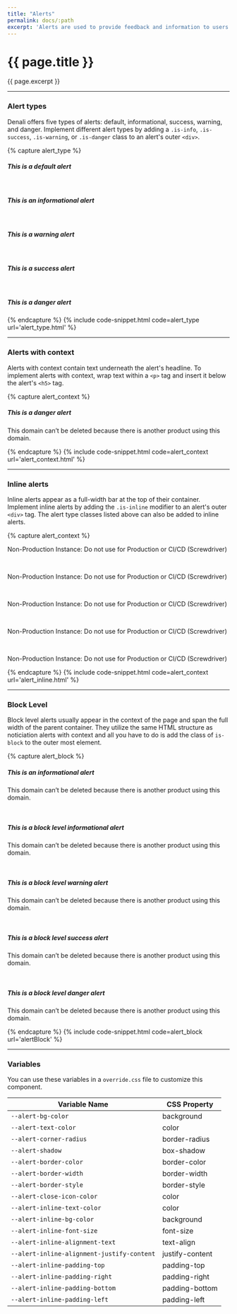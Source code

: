 ```yaml
---
title: "Alerts"
permalink: docs/:path
excerpt: 'Alerts are used to provide feedback and information to users. They come in a variety of styles and colors to fit specific use cases.'
---
```


# {{ page.title }}
{{ page.excerpt }}

***

### Alert types
Denali offers five types of alerts: default, informational, success, warning, and danger. Implement different alert types by adding a `.is-info`, `.is-success`, `.is-warning`, or `.is-danger` class to an alert&#39;s outer `<div>`.

{% capture alert_type %}
<div class="alert">
  <span class="d-icon d-domain"></span>
  <div>
    <h5 >This is a default alert</h5>
  </div>
  <a class="close is-secondary"><span class="d-icon d-close is-sub"></span></a>
</div>

<br>

<div class="alert is-info">
  <span class="d-icon d-information-circle"></span>
  <div>
    <h5 >This is an informational alert</h5>
  </div>
  <a class="close is-secondary"><span class="d-icon d-close is-sub"></span></a>
</div>

<br>

<div class="alert is-warning">
  <span class="d-icon d-warning"></span>
  <div><h5 >This is a warning alert</h5>
  </div>
  <a class="close is-secondary"><span class="d-icon d-close is-sub"></span></a>
</div>

<br>

<div class="alert is-success">
  <span class="d-icon d-check-circle"></span>
  <div><h5 >This is a success alert</h5>
  </div>
  <a class="close is-secondary"><span class="d-icon d-close is-sub"></span></a>
</div>

<br>

<div class="alert is-danger">
  <span class="d-icon d-stop-warning"></span>
  <div><h5 >This is a danger alert</h5>
  </div>
  <a class="close is-secondary"><span class="d-icon d-close is-sub"></span></a>
</div>
{% endcapture %}
{% include code-snippet.html code=alert_type url='alert_type.html' %}


***


### Alerts with context
Alerts with context contain text underneath the alert&#39;s headline. To implement alerts with context, wrap text within a `<p>` tag and insert it below the alert&#39;s `<h5>` tag.

{% capture alert_context %}
<div class="alert is-danger">
  <span class="d-icon d-stop-warning"></span>
  <div>
    <h5 >This is a danger alert</h5>
    <p>This domain can’t be deleted because there is another product using this domain.</p>
  </div>
  <a class="close is-secondary"><span class="d-icon d-close is-sub"></span></a>
</div>
{% endcapture %}
{% include code-snippet.html code=alert_context url='alert_context.html' %}


***


### Inline alerts
Inline alerts appear as a full-width bar at the top of their container. Implement inline alerts by adding the `.is-inline` modifier to an alert&#39;s outer `<div>` tag. The alert type classes listed above can also be added to inline alerts.

{% capture alert_context %}
<div class="alert is-inline">
  <p><span class="is-bold">Non-Production Instance:</span> Do not use for Production or CI/CD (Screwdriver)</p>
</div>

<br>

<div class="alert is-inline has-bg-status-danger">
  <p><span class="is-bold">Non-Production Instance:</span> Do not use for Production or CI/CD (Screwdriver)</p>
</div>

<br>

<div class="alert is-inline has-bg-status-success">
  <p><span class="is-bold">Non-Production Instance:</span> Do not use for Production or CI/CD (Screwdriver)</p>
</div>

<br>

<div class="alert is-inline has-bg-status-warning">
  <p><span class="is-bold">Non-Production Instance:</span> Do not use for Production or CI/CD (Screwdriver)</p>
</div>

<br>

<div class="alert is-inline has-bg-status-info">
  <p><span class="is-bold">Non-Production Instance:</span> Do not use for Production or CI/CD (Screwdriver)</p>
</div>
{% endcapture %}
{% include code-snippet.html code=alert_context url='alert_inline.html' %}


***


### Block Level
Block level alerts usually appear in the context of the page and span the full width of the parent container. They utilize the same HTML structure as noticiation alerts with context and all you have to do is add the class of `is-block` to the outer most element.

{% capture alert_block %}
<div class="alert is-block">
  <span class="d-icon d-notification-solid"></span>
  <div>
    <h5>This is an informational alert</h5>
    <p>This domain can’t be deleted because there is another product using this domain.</p>
  </div>
  <a class="close is-secondary"><span class="d-icon d-close is-sub"></span></a>
</div>

<br>

<div class="alert is-block is-info">
  <span class="d-icon d-information-circle-solid"></span>
  <div>
    <h5>This is a block level informational alert</h5>
    <p>This domain can’t be deleted because there is another product using this domain.</p>
  </div>
</div>

<br>

<div class="alert is-block is-warning">
  <span class="d-icon d-warning-solid"></span>
  <div>
    <h5>This is a block level warning alert</h5>
    <p>This domain can’t be deleted because there is another product using this domain.</p>
  </div>
</div>

<br>

<div class="alert is-block is-success">
  <span class="d-icon d-check-circle-solid"></span>
  <div>
    <h5>This is a block level success alert</h5>
    <p>This domain can’t be deleted because there is another product using this domain.</p>
  </div>
</div>

<br>

<div class="alert is-block is-danger">
  <span class="d-icon d-stop-warning-solid"></span>
  <div>
    <h5>This is a block level danger alert</h5>
    <p>This domain can’t be deleted because there is another product using this domain.</p>
  </div>
</div>
{% endcapture %}
{% include code-snippet.html code=alert_block url='alertBlock' %}


***


### Variables
You can use these variables in a `override.css` file to customize this component.

|Variable Name|CSS Property|
| - | - |
|`--alert-bg-color`|background|
|`--alert-text-color`|color|
|`--alert-corner-radius`|border-radius|
|`--alert-shadow`|box-shadow|
|`--alert-border-color`|border-color|
|`--alert-border-width`|border-width|
|`--alert-border-style`|border-style|
|`--alert-close-icon-color`|color|
|`--alert-inline-text-color`|color|
|`--alert-inline-bg-color`|background|
|`--alert-inline-font-size`|font-size|
|`--alert-inline-alignment-text`|text-align|
|`--alert-inline-alignment-justify-content`|justify-content|
|`--alert-inline-padding-top`|padding-top|
|`--alert-inline-padding-right`|padding-right|
|`--alert-inline-padding-bottom`|padding-bottom|
|`--alert-inline-padding-left`|padding-left|
